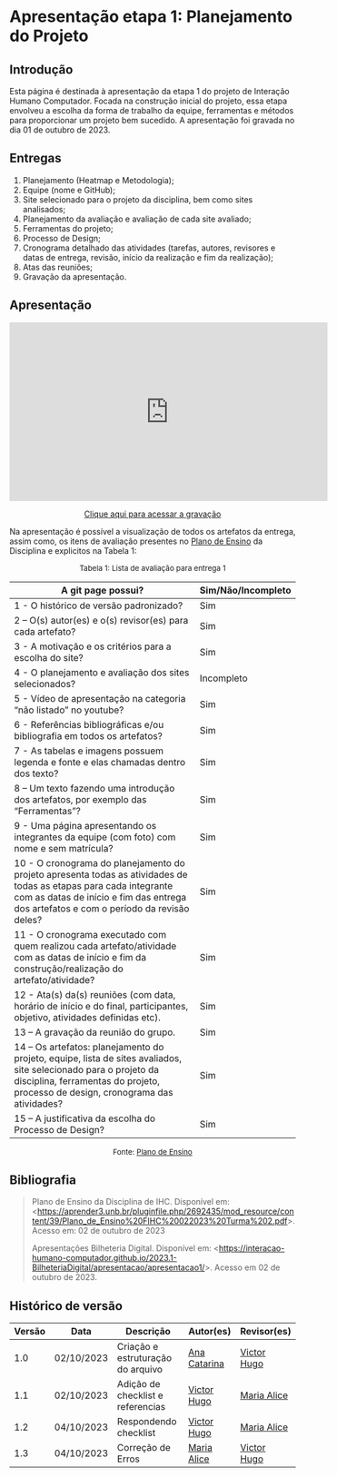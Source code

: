 # Apresentação etapa 1: Planejamento do Projeto

## Introdução

Esta página é destinada à apresentação da etapa 1 do projeto de Interação Humano Computador. Focada na construção inicial do projeto, essa etapa envolveu a escolha da forma de trabalho da equipe, ferramentas e métodos para proporcionar um projeto bem sucedido. A apresentação foi gravada no dia 01 de outubro de 2023.

## Entregas

1. Planejamento (Heatmap e Metodologia);
2. Equipe (nome e GitHub);
3. Site selecionado para o projeto da disciplina, bem como sites analisados;
4. Planejamento da avaliação e avaliação de cada site avaliado;
5. Ferramentas do projeto;
6. Processo de Design;
7. Cronograma detalhado das atividades (tarefas, autores, revisores e datas de entrega, revisão, início da realização e fim da realização);
8. Atas das reuniões;
9. Gravação da apresentação.

## Apresentação

<center>

<iframe width="560" height="315" src="https://www.youtube.com/embed/50eZHxfH1w0?si=_S153rjyTLQSvf2z" title="YouTube video player" frameborder="0" allow="accelerometer; autoplay; clipboard-write; encrypted-media; gyroscope; picture-in-picture; web-share" allowfullscreen></iframe>

[Clique aqui para acessar a gravação](https://youtu.be/50eZHxfH1w0)

</center>

Na apresentação é possível a visualização de todos os artefatos da entrega, assim como, os itens de avaliação presentes no [Plano de Ensino](https://aprender3.unb.br/pluginfile.php/2692435/mod_resource/content/39/Plano_de_Ensino%20FIHC%20022023%20Turma%202.pdf) da Disciplina e explicitos na Tabela 1:

<p style="text-align: center"><font size="2">Tabela 1: Lista de avaliação para entrega 1</font></p>

<center>

A git page possui?  | Sim/Não/Incompleto
--------- | ------
1 - O histórico de versão padronizado? | Sim
2 – O(s) autor(es) e o(s) revisor(es) para cada artefato? | Sim
3 - A motivação e os critérios para a escolha do site? | Sim
4 - O planejamento e avaliação dos sites selecionados? | Incompleto
5 - Vídeo de apresentação na categoria “não listado” no youtube? | Sim
6 - Referências bibliográficas e/ou bibliografia em todos os artefatos? | Sim
7 - As tabelas e imagens possuem legenda e fonte e elas chamadas dentro dos texto? | Sim
8 – Um texto fazendo uma introdução dos artefatos, por exemplo das “Ferramentas”? | Sim
9 - Uma página apresentando os integrantes da equipe (com foto) com nome e sem matrícula? | Sim
10 - O cronograma do planejamento do projeto apresenta todas as atividades de todas as etapas para cada integrante com as datas de início e fim das entrega dos artefatos e com o período da revisão deles? | Sim
11 - O cronograma executado com quem realizou cada artefato/atividade com as datas de início e fim da construção/realização do artefato/atividade? | Sim
12 - Ata(s) da(s) reuniões (com data, horário de início e do final, participantes, objetivo, atividades definidas etc). | Sim
13 – A gravação da reunião do grupo. | Sim
14 – Os artefatos: planejamento do projeto, equipe, lista de sites avaliados, site selecionado para o projeto da disciplina, ferramentas do projeto, processo de design, cronograma das atividades? | Sim
15 – A justificativa da escolha do Processo de Design? | Sim

<font size="2"><p style="text-align: center">Fonte: [Plano de Ensino](https://aprender3.unb.br/pluginfile.php/2692435/mod_resource/content/39/Plano_de_Ensino%20FIHC%20022023%20Turma%202.pdf)</p></font>

</center>

## Bibliografia

> Plano de Ensino da Disciplina de IHC. Disponível em: <<https://aprender3.unb.br/pluginfile.php/2692435/mod_resource/content/39/Plano_de_Ensino%20FIHC%20022023%20Turma%202.pdf>>. Acesso em: 02 de outubro de 2023
>
> Apresentações Bilheteria Digital. Disponível em: <<https://interacao-humano-computador.github.io/2023.1-BilheteriaDigital/apresentacao/apresentacao1/>>. Acesso em 02 de outubro de 2023.


## Histórico de versão

| Versão |    Data    | Descrição                         | Autor(es)                                      | Revisor(es)                                    |
| ------ | :--------: | --------------------------------- | ---------------------------------------------- | ---------------------------------------------- |
| 1.0    | 02/10/2023 | Criação e estruturação do arquivo | [Ana Catarina](https://github.com/an4catarina) | [Victor Hugo](https://github.com/ViictorHugoo) |
| 1.1    | 02/10/2023 | Adição de checklist e referencias | [Victor Hugo](https://github.com/ViictorHugoo) | [Maria Alice](https://github.com/Maliz30)      |
| 1.2    | 04/10/2023 | Respondendo checklist             | [Victor Hugo](https://github.com/ViictorHugoo) | [Maria Alice](https://github.com/Maliz30)      |
| 1.3    | 04/10/2023 | Correção de Erros                 | [Maria Alice](https://github.com/Maliz30)      | [Victor Hugo](https://github.com/ViictorHugoo) |
